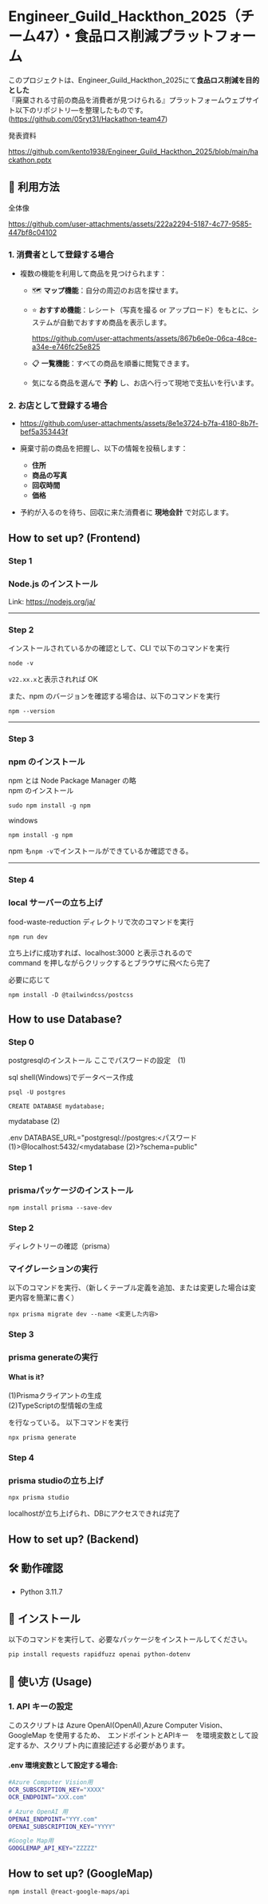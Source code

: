 # Engineer_Guild_Hackthon_2025（チーム47）・食品ロス削減プラットフォーム

このプロジェクトは、Engineer_Guild_Hackthon_2025にて**食品ロス削減を目的とした**  
『廃棄される寸前の商品を消費者が見つけられる』プラットフォームウェブサイト以下のリポジトリ―を整理したものです。
(https://github.com/05ryt31/Hackathon-team47)

発表資料

https://github.com/kento1938/Engineer_Guild_Hackthon_2025/blob/main/hackathon.pptx

## 🚀 利用方法

全体像

https://github.com/user-attachments/assets/222a2294-5187-4c77-9585-447bf8c04102

### 1. 消費者として登録する場合  
- 複数の機能を利用して商品を見つけられます：  
  - 🗺 **マップ機能**：自分の周辺のお店を探せます。  
  - ⭐ **おすすめ機能**：レシート（写真を撮る or アップロード）をもとに、システムが自動でおすすめ商品を表示します。

    https://github.com/user-attachments/assets/867b6e0e-06ca-48ce-a34e-e746fc25e825

  - 📋 **一覧機能**：すべての商品を順番に閲覧できます。
  - 気になる商品を選んで **予約** し、お店へ行って現地で支払いを行います。

### 2. お店として登録する場合  

- https://github.com/user-attachments/assets/8e1e3724-b7fa-4180-8b7f-bef5a353443f


- 廃棄寸前の商品を把握し、以下の情報を投稿します：  
  - **住所**  
  - **商品の写真**  
  - **回収時間**  
  - **価格**  
- 予約が入るのを待ち、回収に来た消費者に **現地会計** で対応します。


## How to set up? (Frontend)

### Step 1

### Node.js のインストール

Link: https://nodejs.org/ja/

---

### Step 2

インストールされているかの確認として、CLI で以下のコマンドを実行

```
node -v
```

`v22.xx.x`と表示されれば OK

また、npm のバージョンを確認する場合は、以下のコマンドを実行

```
npm --version
```

---

### Step 3

### npm のインストール

npm とは Node Package Manager の略  
npm のインストール

```
sudo npm install -g npm
```

windows

```
npm install -g npm
```

npm も`npm -v`でインストールができているか確認できる。

---

### Step 4

### local サーバーの立ち上げ

food-waste-reduction ディレクトリで次のコマンドを実行

```
npm run dev
```

立ち上げに成功すれば、localhost:3000 と表示されるので  
command を押しながらクリックするとブラウザに飛べたら完了


必要に応じて
```
npm install -D @tailwindcss/postcss
```

## How to use Database?

### Step 0

postgresqlのインストール
ここでパスワードの設定　(1)

sql shell(Windows)でデータベース作成
```
psql -U postgres

CREATE DATABASE mydatabase;
```

mydatabase (2)

.env 
DATABASE_URL="postgresql://postgres:<パスワード (1)>@localhost:5432/<mydatabase (2)>?schema=public"

### Step 1

### prismaパッケージのインストール

```
npm install prisma --save-dev
```

### Step 2

ディレクトリーの確認（prisma）

### マイグレーションの実行

以下のコマンドを実行、（新しくテーブル定義を追加、または変更した場合は変更内容を簡潔に書く）
```
npx prisma migrate dev --name <変更した内容>
```

### Step 3

### prisma generateの実行
#### What is it?

(1)Prismaクライアントの生成  
(2)TypeScriptの型情報の生成

を行なっている。
以下コマンドを実行
```
npx prisma generate
```

### Step 4

### prisma studioの立ち上げ

```
npx prisma studio
```
localhostが立ち上げられ、DBにアクセスできれば完了

## How to set up? (Backend)

## 🛠 動作確認

- Python 3.11.7

## 🚀 インストール

以下のコマンドを実行して、必要なパッケージをインストールしてください。

```sh
pip install requests rapidfuzz openai python-dotenv
```

## 📌 使い方 (Usage)

### 1. API キーの設定

このスクリプトは Azure OpenAI(OpenAI),Azure Computer Vision、GoogleMap を使用するため、　エンドポイントとAPIキー　を環境変数として設定するか、スクリプト内に直接記述する必要があります。

#### .env 環境変数として設定する場合:

```sh
#Azure Computer Vision用
OCR_SUBSCRIPTION_KEY="XXXX"
OCR_ENDPOINT="XXX.com"

# Azure OpenAI 用
OPENAI_ENDPOINT="YYY.com"
OPENAI_SUBSCRIPTION_KEY="YYYY"

#Google Map用
GOOGLEMAP_API_KEY="ZZZZZ"
```

## How to set up? (GoogleMap)
```sh
npm install @react-google-maps/api
```


